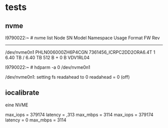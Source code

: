 # tests

## nvme

l9790022:~ # nvme list
Node             SN                   Model                                    Namespace Usage                      Format           FW Rev
---------------- -------------------- ---------------------------------------- --------- -------------------------- ---------------- --------
/dev/nvme0n1     PHLN006000ZH6P4CGN   7361456_ICRPC2DD2ORA6.4T                 1           6.40  TB /   6.40  TB    512   B +  0 B   VDV1RL04


l9790022:~ # hdparm -a 0 /dev/nvme0n1

/dev/nvme0n1:
 setting fs readahead to 0
 readahead     =  0 (off)

 ## iocalibrate

 eine NVME

 max_iops = 379174
latency  = ,313
max_mbps = 3114
max_iops = 379174
latency  = 0
max_mbps = 3114